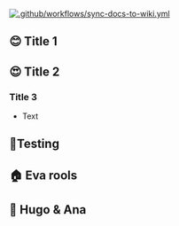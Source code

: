 [![.github/workflows/sync-docs-to-wiki.yml](https://github.com/ccoceraperez/ai-playground/actions/workflows/sync-docs-to-wiki.yml/badge.svg?branch=main)](https://github.com/ccoceraperez/ai-playground/actions/workflows/sync-docs-to-wiki.yml)
## 😊 Title 1
## 😍 Title 2
### Title 3
- Text
## 🧪Testing
## 🏠 Eva rools
## 🥰 Hugo & Ana
